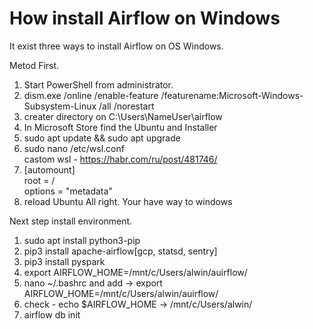 # How install Airflow on Windows

It exist three ways to install Airflow on OS Windows.

Metod First.

1. Start PowerShell from administrator.
2. dism.exe /online /enable-feature /featurename:Microsoft-Windows-Subsystem-Linux /all /norestart
3. creater directory on C:\Users\NameUser\airflow
4. In Microsoft Store find the Ubuntu and Installer
5. sudo apt update && sudo apt upgrade
6. sudo nano /etc/wsl.conf <br>
   castom wsl - https://habr.com/ru/post/481746/
7. [automount]<br>
root = /<br>
options = "metadata"
8. reload Ubuntu
   All right. Your have way to windows

Next step install environment.
1. sudo apt install python3-pip
2. pip3 install apache-airflow[gcp, statsd, sentry]
3. pip3 install pyspark
4. export AIRFLOW_HOME=/mnt/c/Users/alwin/auirflow/
5. nano ~/.bashrc and add  -> export AIRFLOW_HOME=/mnt/c/Users/alwin/auirflow/
6. check - echo $AIRFLOW_HOME -> /mnt/c/Users/alwin/
7. airflow db init
